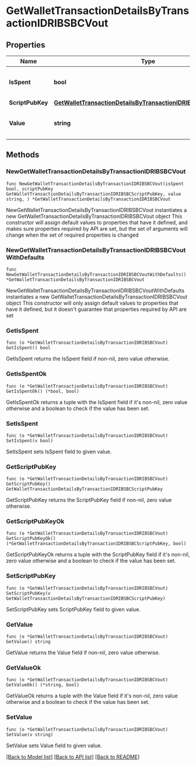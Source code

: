 # GetWalletTransactionDetailsByTransactionIDRIBSBCVout

## Properties

Name | Type | Description | Notes
------------ | ------------- | ------------- | -------------
**IsSpent** | **bool** | Defines whether the output is spent or not. | 
**ScriptPubKey** | [**GetWalletTransactionDetailsByTransactionIDRIBSBCScriptPubKey**](GetWalletTransactionDetailsByTransactionIDRIBSBCScriptPubKey.md) |  | 
**Value** | **string** | Represents the sent/received amount. | 

## Methods

### NewGetWalletTransactionDetailsByTransactionIDRIBSBCVout

`func NewGetWalletTransactionDetailsByTransactionIDRIBSBCVout(isSpent bool, scriptPubKey GetWalletTransactionDetailsByTransactionIDRIBSBCScriptPubKey, value string, ) *GetWalletTransactionDetailsByTransactionIDRIBSBCVout`

NewGetWalletTransactionDetailsByTransactionIDRIBSBCVout instantiates a new GetWalletTransactionDetailsByTransactionIDRIBSBCVout object
This constructor will assign default values to properties that have it defined,
and makes sure properties required by API are set, but the set of arguments
will change when the set of required properties is changed

### NewGetWalletTransactionDetailsByTransactionIDRIBSBCVoutWithDefaults

`func NewGetWalletTransactionDetailsByTransactionIDRIBSBCVoutWithDefaults() *GetWalletTransactionDetailsByTransactionIDRIBSBCVout`

NewGetWalletTransactionDetailsByTransactionIDRIBSBCVoutWithDefaults instantiates a new GetWalletTransactionDetailsByTransactionIDRIBSBCVout object
This constructor will only assign default values to properties that have it defined,
but it doesn't guarantee that properties required by API are set

### GetIsSpent

`func (o *GetWalletTransactionDetailsByTransactionIDRIBSBCVout) GetIsSpent() bool`

GetIsSpent returns the IsSpent field if non-nil, zero value otherwise.

### GetIsSpentOk

`func (o *GetWalletTransactionDetailsByTransactionIDRIBSBCVout) GetIsSpentOk() (*bool, bool)`

GetIsSpentOk returns a tuple with the IsSpent field if it's non-nil, zero value otherwise
and a boolean to check if the value has been set.

### SetIsSpent

`func (o *GetWalletTransactionDetailsByTransactionIDRIBSBCVout) SetIsSpent(v bool)`

SetIsSpent sets IsSpent field to given value.


### GetScriptPubKey

`func (o *GetWalletTransactionDetailsByTransactionIDRIBSBCVout) GetScriptPubKey() GetWalletTransactionDetailsByTransactionIDRIBSBCScriptPubKey`

GetScriptPubKey returns the ScriptPubKey field if non-nil, zero value otherwise.

### GetScriptPubKeyOk

`func (o *GetWalletTransactionDetailsByTransactionIDRIBSBCVout) GetScriptPubKeyOk() (*GetWalletTransactionDetailsByTransactionIDRIBSBCScriptPubKey, bool)`

GetScriptPubKeyOk returns a tuple with the ScriptPubKey field if it's non-nil, zero value otherwise
and a boolean to check if the value has been set.

### SetScriptPubKey

`func (o *GetWalletTransactionDetailsByTransactionIDRIBSBCVout) SetScriptPubKey(v GetWalletTransactionDetailsByTransactionIDRIBSBCScriptPubKey)`

SetScriptPubKey sets ScriptPubKey field to given value.


### GetValue

`func (o *GetWalletTransactionDetailsByTransactionIDRIBSBCVout) GetValue() string`

GetValue returns the Value field if non-nil, zero value otherwise.

### GetValueOk

`func (o *GetWalletTransactionDetailsByTransactionIDRIBSBCVout) GetValueOk() (*string, bool)`

GetValueOk returns a tuple with the Value field if it's non-nil, zero value otherwise
and a boolean to check if the value has been set.

### SetValue

`func (o *GetWalletTransactionDetailsByTransactionIDRIBSBCVout) SetValue(v string)`

SetValue sets Value field to given value.



[[Back to Model list]](../README.md#documentation-for-models) [[Back to API list]](../README.md#documentation-for-api-endpoints) [[Back to README]](../README.md)


